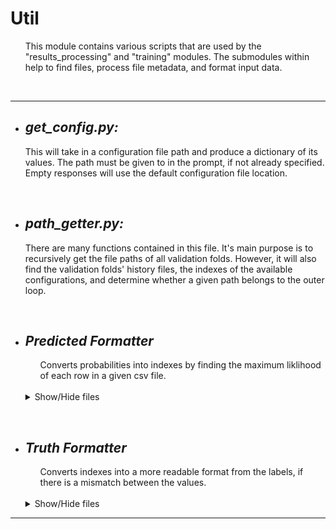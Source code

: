# **Util**
<ul> 
    This module contains various scripts that are used by the "results_processing" and "training" modules. The submodules within help to find files, process file metadata, and format input data.
</ul> <br>

- - -
+ ##  ***get_config.py:***
    This will take in a configuration file path and produce a dictionary of its values. The path must be given to in the prompt, if not already specified. Empty responses will use the default configuration file location.

    <br>

+ ##  ***path_getter.py:***
    There are many functions contained in this file. It's main purpose is to recursively get the file paths of all validation folds. However, it will also find the validation folds' history files, the indexes of the available configurations, and determine whether a given path belongs to the outer loop.
    
    <br>

+ ## ***Predicted Formatter***
    <ul> 
        Converts probabilities into indexes by finding the maximum liklihood of each row in a given csv file.
    </ul> <br>
    <details>
    <summary>Show/Hide files</summary>

    

  + ###  ***predicted_formatter.py:***
      This will convert prediction probabilities into indexed classes. This can be run manually, but the previous files will also run it if the indexed predictions do not exist.
      ***Example:*** 
      > python3 predicted_formatter.py -j my_config.json

      * ***Input:*** The configuration file. *(Optional)*
      * ***Output:*** An indexed alternative of every prediction file.
      * ***predicted_formatter_config.json:***
        ```json
            {
                "data_path": "[path]/data/"
            }
        ```
        * ***data_path:*** The directory path of the data as a whole. This folder should contain the testing fold directories.
      
    </details>
    
<br>

+ ## ***Truth Formatter***
    <ul> 
        Converts indexes into a more readable format from the labels, if there is a mismatch between the values.
    </ul> <br>
    <details>
    <summary>Show/Hide files</summary>

  + ###  ***truth_formatter.py:***
      This will convert true labels into indexed classes. This should be run manually.
      ***Example:*** 
      > python3 truth_formatter.py -j my_config.json

      * ***Input:*** The configuration file. *(Optional)*
      * ***Output:*** An indexed alternative of every prediction file.
      * ***truth_formatter_config.json:***
        ```json
            {
                "data_path": "[path]/data/",
                "label_types": {"A": 0, "B":1},
                "is_outer": true
            }
        ```
        * ***data_path:*** The directory path of the data as a whole. This folder should contain the testing fold directories.
        * ***label_types:*** A dictionary of labels and their indexes.
        * ***is_outer:*** Whether the data is of the outer loop or not.
      
      <br>
    
    </details>

---
